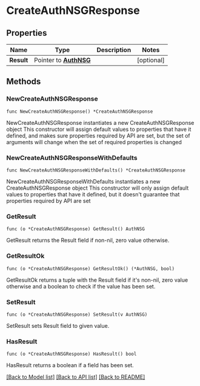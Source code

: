 # CreateAuthNSGResponse

## Properties

Name | Type | Description | Notes
------------ | ------------- | ------------- | -------------
**Result** | Pointer to [**AuthNSG**](AuthNSG.md) |  | [optional] 

## Methods

### NewCreateAuthNSGResponse

`func NewCreateAuthNSGResponse() *CreateAuthNSGResponse`

NewCreateAuthNSGResponse instantiates a new CreateAuthNSGResponse object
This constructor will assign default values to properties that have it defined,
and makes sure properties required by API are set, but the set of arguments
will change when the set of required properties is changed

### NewCreateAuthNSGResponseWithDefaults

`func NewCreateAuthNSGResponseWithDefaults() *CreateAuthNSGResponse`

NewCreateAuthNSGResponseWithDefaults instantiates a new CreateAuthNSGResponse object
This constructor will only assign default values to properties that have it defined,
but it doesn't guarantee that properties required by API are set

### GetResult

`func (o *CreateAuthNSGResponse) GetResult() AuthNSG`

GetResult returns the Result field if non-nil, zero value otherwise.

### GetResultOk

`func (o *CreateAuthNSGResponse) GetResultOk() (*AuthNSG, bool)`

GetResultOk returns a tuple with the Result field if it's non-nil, zero value otherwise
and a boolean to check if the value has been set.

### SetResult

`func (o *CreateAuthNSGResponse) SetResult(v AuthNSG)`

SetResult sets Result field to given value.

### HasResult

`func (o *CreateAuthNSGResponse) HasResult() bool`

HasResult returns a boolean if a field has been set.


[[Back to Model list]](../README.md#documentation-for-models) [[Back to API list]](../README.md#documentation-for-api-endpoints) [[Back to README]](../README.md)


